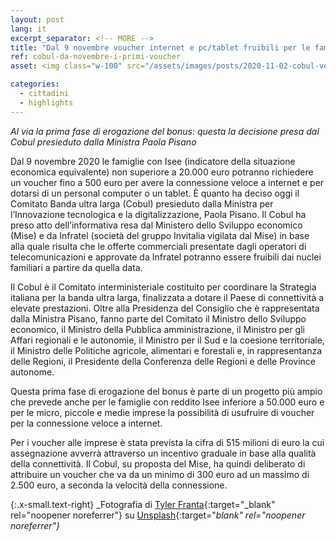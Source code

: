 ```yaml
---
layout: post
lang: it
excerpt_separator: <!-- MORE -->
title: "Dal 9 novembre voucher internet e pc/tablet fruibili per le famiglie"
ref: cobul-da-novembre-i-primi-voucher
asset: <img class="w-100" src="/assets/images/posts/2020-11-02-cobul-vouch-9-novembre.jpg" alt="Cobul da novembre alle famiglie i primi voucher per internet, pc e tablet"/>

categories:
  - cittadini
  - highlights
---
```


_Al via la prima fase di erogazione del bonus: questa la decisione presa dal Cobul presieduto dalla Ministra Paola Pisano_

<!-- MORE -->

Dal 9 novembre 2020 le famiglie con Isee (indicatore della situazione economica equivalente) non superiore a 20.000 euro potranno richiedere un voucher fino a 500 euro per avere la connessione veloce a internet e per dotarsi di un personal computer o un tablet. È quanto ha deciso oggi il Comitato Banda ultra larga (Cobul) presieduto dalla Ministra per l’Innovazione tecnologica e la digitalizzazione, Paola Pisano. Il Cobul ha preso atto dell’informativa resa dal Ministero dello Sviluppo economico (Mise) e da Infratel (società del gruppo Invitalia vigilata dal Mise) in base alla quale risulta che le offerte commerciali presentate dagli operatori di telecomunicazioni e approvate da Infratel potranno essere fruibili dai nuclei familiari a partire da quella data.  


Il Cobul è il Comitato interministeriale costituito per coordinare la Strategia italiana per la banda ultra larga, finalizzata a dotare il Paese di connettività a elevate prestazioni. Oltre alla Presidenza del Consiglio che è rappresentata dalla Ministra Pisano, fanno parte del Comitato il Ministro dello Sviluppo economico, il Ministro della Pubblica amministrazione, il Ministro per gli Affari regionali e le autonomie, il Ministro per il Sud e la coesione territoriale, il Ministro delle Politiche agricole, alimentari e forestali e, in rappresentanza delle Regioni, il Presidente della Conferenza delle Regioni e delle Province autonome. 

Questa prima fase di erogazione del bonus è parte di un progetto più ampio che prevede anche per le famiglie con reddito Isee inferiore a 50.000 euro e per le micro, piccole e medie imprese la possibilità di usufruire di voucher per la connessione veloce a internet.  

Per i voucher alle imprese è stata prevista la cifra di 515 milioni di euro la cui assegnazione avverrà attraverso un incentivo graduale in base alla qualità della connettività. Il Cobul, su proposta del Mise, ha quindi deliberato di attribuire un voucher che va da un minimo di 300 euro ad un massimo di 2.500 euro, a seconda la velocità della connessione.

{:.x-small.text-right}
_Fotografia di [Tyler Franta](https://unsplash.com/@tfrants){:target="_blank" rel="noopener noreferrer"} su [Unsplash](https://unsplash.com/photos/RbFDzMKTH6Q){:target="_blank" rel="noopener noreferrer"}_
